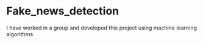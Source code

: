 # Fake_news_detection
I have worked in a group and developed this project using machine learning algorithms 
